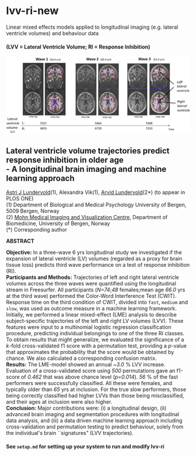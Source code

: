 # lvv-ri-new

Linear mixed effects models applied to longitudinal imaging (e.g. lateral ventricle volumes) and behaviour data <br>

#### (LVV = Lateral Ventricle Volume; RI = Response Inhibition)

![Fig1](./assets/Figure1.png)

## Lateral ventricle volume trajectories predict response inhibition in older age<br> - A longitudinal brain imaging and machine learning approach

[Astri J Lundervold](https://www.uib.no/personer/Astri.J..Lundervold)(1), Alexandra Vik(1), [Arvid Lundervold](https://www.uib.no/en/persons/Arvid.Lundervold)(2\*) (to appear in PLOS ONE)<br>
(1) Department of Biological and Medical Psychology University of Bergen, 5009 Bergen, Norway<br>
(2) [Mohn Medical Imaging and Visualization Centre](https://mmiv.no), Department of Biomedicine, University of Bergen, Norway<br>
(\*) Corresponding author


**ABSTRACT**

**Objective:** In a three-wave 6 yrs longitudinal study we investigated if the expansion of lateral ventricle (LV) volumes (regarded as a proxy for brain tissue loss) predicts third wave performance on a test of response inhibition (RI).<br>
**Participants and Methods:**  Trajectories
of left and right lateral ventricle volumes across the three waves were quantified using the longitudinal stream in Freesurfer. All participants (*N=74*;*48* females;mean age *66.0* yrs at the third wave) performed the Color-Word Interference Test (CWIT). Response time on the third condition of CWIT, divided into `fast`, `medium` and `slow`, was used as outcome measure in a machine learning framework. Initially, we performed a linear mixed-effect (LME) analysis to describe subject-specific trajectories of the left and right LV volumes (LVV). These features were input to a multinomial logistic regression classification procedure, predicting individual belongings to one of the three RI classes. To obtain results that might generalize, we evaluated the significance of a *k*-fold cross-validated f1 score with a permutation test, providing a *p*-value that approximates the probability that the score would be obtained by chance. We also calculated a corresponding confusion matrix.<br>
**Results:** The LME-model showed an annual ~*3.0* % LVV increase. Evaluation of a cross-validated score using *500* permutations gave an f1-score of *0.462* that was above chance level (*p=0.014*). *56* % of the fast performers were successfully classified. All these were females, and typically older than *65* yrs at inclusion. For the true slow performers, those being correctly classified had higher LVVs than those being misclassified, and their ages at inclusion were also higher.<br>
**Conclusion:** Major contributions
were: (i) a longitudinal design, (ii) advanced brain imaging and segmentation procedures with longitudinal data analysis, and (iii) a data driven machine learning approach including cross-validation and permutation testing to predict behaviour, solely from the individual's brain ``signatures” (LVV trajectories).<br>

#### See `setup.md` for setting up your system to run and modify lvv-ri
